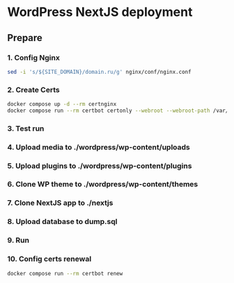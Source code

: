 # WordPress NextJS deployment


## Prepare


### 1. Config Nginx
```sh
sed -i 's/${SITE_DOMAIN}/domain.ru/g' nginx/conf/nginx.conf
```
### 2. Create Certs
```sh
docker compose up -d --rm certnginx
docker compose run --rm certbot certonly --webroot --webroot-path /var/www/certbot -d domain.ru
```
### 3. Test run
### 4. Upload media to ./wordpress/wp-content/uploads
### 5. Upload plugins to ./wordpress/wp-content/plugins
### 6. Clone WP theme to ./wordpress/wp-content/themes
### 7. Clone NextJS app to ./nextjs
### 8. Upload database to dump.sql
### 9. Run
### 10. Config certs renewal
```sh
docker compose run --rm certbot renew
```